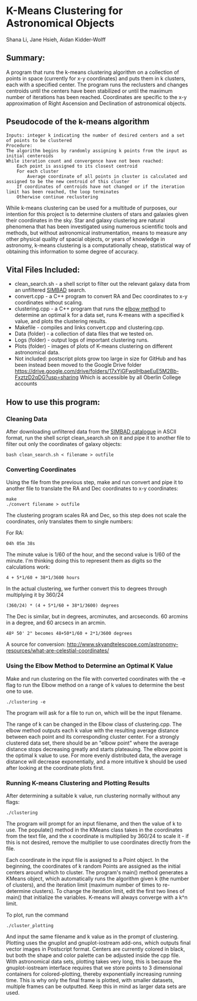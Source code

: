 # K-Means Clustering for Astronomical Objects
Shana Li, Jane Hsieh, Aidan Kidder-Wolff

## Summary:
A program that runs the k-means clustering algorithm on a collection of points in space (currently for x-y coordinates) and puts them in k clusters, each with a specified center. The program runs the reclusters and changes centroids until the centers have been stabilized or until the maximum number of iterations has been reached. Coordinates are specific to the x-y approximation of Right Ascension and Declination of astronomical objects.

## Pseudocode of the k-means algorithm 
```
Inputs: integer k indicating the number of desired centers and a set of points to be clustered
Procedure: 
The algorithm begins by randomly assigning k points from the input as initial centeroids
While iteration count and convergence have not been reached: 
    Each point is assigned to its closest centroid
    For each cluster
        Average coordinate of all points in cluster is calculated and assigned to be the new centroid of this cluster
    If coordinates of centroids have not changed or if the iteration limit has been reached, the loop terminates
    Otherwise continue reclustering 

```

While k-means clustering can be used for a multitude of purposes, our intention for this project is to determine clusters of stars and galaxies given their coordinates in the sky. Star and galaxy clustering are natural phenomena that has been investigated using numerous scientific tools and methods, but without astronomical instrumentation, means to measure any other physical quality of spacial objects, or years of knowledge in astronomy, k-means clustering is a computationally cheap, statistical way of obtaining this information to some degree of accuracy.

## Vital Files Included:
* clean_search.sh - a shell script to filter out the relevant galaxy data from an unfiltered [SIMBAD](http://simbad.u-strasbg.fr/simbad/sim-fid) search. 
* convert.cpp - a C++ program to convert RA and Dec coordinates to x-y coordinates without scaling.
* clustering.cpp - a C++ program that runs the [elbow method](https://en.wikipedia.org/wiki/Elbow_method_(clustering)) to determine an optimal k for a data set, runs K-means with a specified k value, and plots the clustering results.
* Makefile - compiles and links convert.cpp and clustering.cpp. 
* Data (folder) - a collection of data files that we tested on.
* Logs (folder) - output logs of important clustering runs.
* Plots (folder) - images of plots of K-means clustering on different astronomical data.
* Not included: postscript plots grow too large in size for GitHub and has been instead been moved to the Google Drive folder https://drive.google.com/drive/folders/17xYjGFwqIHbaeEuE5M2Bb-FxztzD2qDG?usp=sharing 
Which is accessible by all Oberlin College accounts
## How to use this program:
### Cleaning Data
After downloading unfiltered data from the [SIMBAD catalogue](http://simbad.u-strasbg.fr/simbad/sim-fid) in ASCII format, run the shell script clean_search.sh on it and pipe it to another file to filter out only the coordinates of galaxy objects:
```
bash clean_search.sh < filename > outfile
```

### Converting Coordinates
Using the file from the previous step, make and run convert and pipe it to another file to translate the RA and Dec coordinates to x-y coordinates:
```
make
./convert filename > outfile
```
The clustering program scales RA and Dec, so this step does not scale the coordinates, only translates them to single numbers:

For RA:
```
04h 05m 38s
```
The minute value is 1/60 of the hour, and the second value is 1/60 of the minute. I'm thinking doing this to represent them as digits so the calculations work:
```
4 + 5*1/60 + 38*1/3600 hours
```
In the actual clustering, we further convert this to degrees through multiplying it by 360/24
```
(360/24) * (4 + 5*1/60 + 38*1/3600) degrees
```

The Dec is similar, but in degrees, arcminutes, and arcseconds. 60 arcmins in a degree, and 60 arcsecs in an arcmin.
```
48º 50' 2" becomes 48+50*1/60 + 2*1/3600 degrees 
```
A source for conversion: 
http://www.skyandtelescope.com/astronomy-resources/what-are-celestial-coordinates/

### Using the Elbow Method to Determine an Optimal K Value
Make and run clustering on the file with converted coordinates with the -e flag to run the Elbow method on a range of k values to determine the best one to use. 
```
./clustering -e
```
The program will ask for a file to run on, which will be the input filename.

The range of k can be changed in the Elbow class of clustering.cpp. The elbow method outputs each k value with the resulting average distance between each point and its corresponding cluster center. For a strongly clustered data set, there should be an "elbow point" where the average distance stops decreasing greatly and starts plateauing. The elbow point is the optimal k value to use. For more evenly distributed data, the average distance will decrease exponentially, and a more intuitive k should be used after looking at the coordinate plots first.

### Running K-means Clustering and Plotting Results
After determining a suitable k value, run clustering normally without any flags:
```
./clustering
```
The program will prompt for an input filename, and then the value of k to use. The populate() method in the KMeans class takes in the coordinates from the text file, and the x coordinate is multiplied by 360/24 to scale it - if this is not desired, remove the multiplier to use coordinates directly from the file.

Each coordinate in the input file is assigned to a Point object. In the beginning, the coordinates of k random Points are assigned as the initial centers around which to cluster. The program's main() method generates a KMeans object, which automatically runs the algorithm given k (the number of clusters), and the iteration limit (maximum number of times to re-determine clusters). To change the iteration limit, edit the first two lines of main() that initialize the variables. K-means will always converge with a k^n limit.

To plot, run the command 
``` 
./cluster_plotting
```
And input the same filename and k value as in the prompt of clustering. Plotting uses the gnuplot and gnuplot-iostream add-ons, which outputs final vector images in Postscript format. Centers are currently colored in black, but both the shape and color palette can be adjusted inside the cpp file. With astronomical data sets, plotting takes very long, this is because the gnuplot-iostream interface requires that we store points to 3 dimensional containers for colored-plotting, thereby exponentially increasing running time. This is why only the final frame is plotted, with smaller datasets, multiple frames can be outputted. Keep this in mind as larger data sets are used. 
